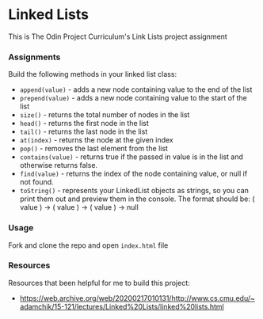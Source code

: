 # Linked Lists

This is The Odin Project Curriculum's Link Lists project assignment

### Assignments

Build the following methods in your linked list class:

- `append(value)` - adds a new node containing value to the end of the list
- `prepend(value)` - adds a new node containing value to the start of the list
- `size()` - returns the total number of nodes in the list
- `head()` - returns the first node in the list
- `tail()` - returns the last node in the list
- `at(index)` - returns the node at the given index
- `pop()` - removes the last element from the list
- `contains(value)` - returns true if the passed in value is in the list and otherwise returns false.
- `find(value)` - returns the index of the node containing value, or null if not found.
- `toString()` - represents your LinkedList objects as strings, so you can print them out and preview them in the console. The format should be: ( value ) -> ( value ) -> ( value ) -> null

### Usage

Fork and clone the repo and open `index.html` file

### Resources

Resources that been helpful for me to build this project:

- https://web.archive.org/web/20200217010131/http://www.cs.cmu.edu/~adamchik/15-121/lectures/Linked%20Lists/linked%20lists.html
